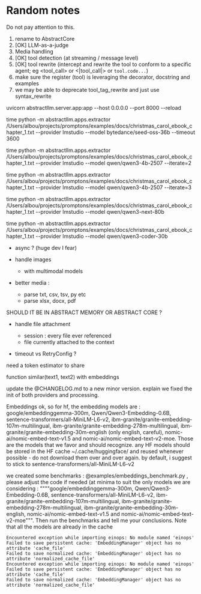 # Random notes

Do not pay attention to this.

1) rename to AbstractCore
2) [OK] LLM-as-a-judge
3) Media handling
4) [OK] tool detection (at streaming / message level)
5) [OK] tool rewrite (intercept and rewrite the tool to conform to a specific agent; eg <tool_call> or <|tool_call|> or ```tool.code...```)
6) make sure the register (tool) is leveraging the decorator, docstring and examples
7) we may be able to deprecate tool_tag_rewrite and just use syntax_rewrite

uvicorn abstractllm.server.app:app --host 0.0.0.0 --port 8000 --reload


time python -m abstractllm.apps.extractor /Users/albou/projects/promptons/examples/docs/christmas_carol_ebook_chapter_1.txt --provider lmstudio --model bytedance/seed-oss-36b --timeout 3600

time python -m abstractllm.apps.extractor /Users/albou/projects/promptons/examples/docs/christmas_carol_ebook_chapter_1.txt --provider lmstudio --model qwen/qwen3-4b-2507 --iterate=2

time python -m abstractllm.apps.extractor /Users/albou/projects/promptons/examples/docs/christmas_carol_ebook_chapter_1.txt --provider lmstudio --model qwen/qwen3-4b-2507 --iterate=3

time python -m abstractllm.apps.extractor /Users/albou/projects/promptons/examples/docs/christmas_carol_ebook_chapter_1.txt --provider lmstudio --model qwen/qwen3-next-80b

time python -m abstractllm.apps.extractor /Users/albou/projects/promptons/examples/docs/christmas_carol_ebook_chapter_1.txt --provider lmstudio --model qwen/qwen3-coder-30b


- async ? (huge dev I fear)

- handle images
    - with multimodal models

- better media : 
    - parse txt, csv, tsv, py etc
    - parse xlsx, docx, pdf

SHOULD IT BE IN ABSTRACT MEMORY OR ABSTRACT CORE ?
- handle file attachment
    - session : every file ever referenced
    - file currently attached to the context


- timeout vs RetryConfig ?

need a token estimator to share


function similar(text1, text2) with embeddings


update the @CHANGELOG.md to a new minor version. explain we fixed the init of both providers and processing. 


Embeddings
ok, so for hf, the embedding models are : google/embeddinggemma-300m, Qwen/Qwen3-Embedding-0.6B, sentence-transformers/all-MiniLM-L6-v2, 
ibm-granite/granite-embedding-107m-multilingual, ibm-granite/granite-embedding-278m-multilingual, ibm-granite/granite-embedding-30m-english (only english, careful), 
nomic-ai/nomic-embed-text-v1.5 and nomic-ai/nomic-embed-text-v2-moe. Those are the models that we favor and should recognize. any HF models should be stored in the HF cache 
~/.cache/huggingface/ and reused whenever possible - do not download them over and over again. by default, i suggest to stick to sentence-transformers/all-MiniLM-L6-v2


we created some benchmarks : @examples/embeddings_benchmark.py , please adjust the code if needed (at minima to suit the only models we are considering : """"google/embeddinggemma-300m, Qwen/Qwen3-Embedding-0.6B, sentence-transformers/all-MiniLM-L6-v2, ibm-granite/granite-embedding-107m-multilingual, ibm-granite/granite-embedding-278m-multilingual, ibm-granite/granite-embedding-30m-english, nomic-ai/nomic-embed-text-v1.5 and nomic-ai/nomic-embed-text-v2-moe""". Then run the benchmarks and tell me your conclusions. Note that all the models are already in the cache 



    Encountered exception while importing einops: No module named 'einops'
    Failed to save persistent cache: 'EmbeddingManager' object has no attribute 'cache_file'
    Failed to save normalized cache: 'EmbeddingManager' object has no attribute 'normalized_cache_file'
    Encountered exception while importing einops: No module named 'einops'
    Failed to save persistent cache: 'EmbeddingManager' object has no attribute 'cache_file'
    Failed to save normalized cache: 'EmbeddingManager' object has no attribute 'normalized_cache_file'